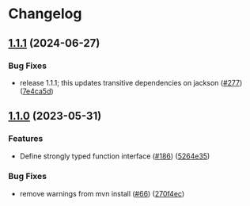 # Changelog

## [1.1.1](https://github.com/GoogleCloudPlatform/functions-framework-java/compare/functions-framework-api-v1.1.0...functions-framework-api-v1.1.1) (2024-06-27)


### Bug Fixes

* release 1.1.1; this updates transitive dependencies on jackson ([#277](https://github.com/GoogleCloudPlatform/functions-framework-java/issues/277)) ([7e4ca5d](https://github.com/GoogleCloudPlatform/functions-framework-java/commit/7e4ca5d15d5b200787b999f82da6d6cd1cbd4b7e))

## [1.1.0](https://github.com/GoogleCloudPlatform/functions-framework-java/compare/functions-framework-api-v1.0.4...functions-framework-api-v1.1.0) (2023-05-31)


### Features

* Define strongly typed function interface ([#186](https://github.com/GoogleCloudPlatform/functions-framework-java/issues/186)) ([5264e35](https://github.com/GoogleCloudPlatform/functions-framework-java/commit/5264e35b2522a789d65f0e0fd9bb5584694529eb))


### Bug Fixes

* remove warnings from mvn install ([#66](https://github.com/GoogleCloudPlatform/functions-framework-java/issues/66)) ([270f4ec](https://github.com/GoogleCloudPlatform/functions-framework-java/commit/270f4ec7936239eff9c00b8d3ff0f09a8615b9c9))
